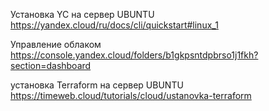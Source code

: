 Установка YC на сервер UBUNTU
https://yandex.cloud/ru/docs/cli/quickstart#linux_1

Управление облаком
https://console.yandex.cloud/folders/b1gkpsntdpbrso1j1fkh?section=dashboard

установка Terraform на сервер UBUNTU
https://timeweb.cloud/tutorials/cloud/ustanovka-terraform
